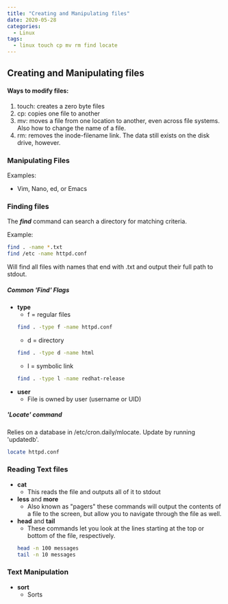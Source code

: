 ```yaml
---
title: "Creating and Manipulating files"
date: 2020-05-28
categories:
  - Linux
tags:
  - linux touch cp mv rm find locate
---
```


## Creating and Manipulating files

#### Ways to modify files:

1. touch: creates a zero byte files
1. cp: copies one file to another
1. mv: moves a file from one location to another, even across file systems. Also how to change the name of a file.
1. rm: removes the inode-filename link. The data still exists on the disk drive, however.

### Manipulating Files

Examples:
 - Vim, Nano, ed, or Emacs

### Finding files

The ***find*** command can search a directory for matching criteria.

Example:
```bash
find . -name *.txt
find /etc -name httpd.conf
```
Will find all files with names that end with .txt and output their full path to stdout.

##### Common 'Find' Flags

- **type**
  - f = regular files
  ```bash
  find . -type f -name httpd.conf
  ```
  - d = directory
  ```bash
  find . -type d -name html
  ```
  - I = symbolic link
  ```bash
  find . -type l -name redhat-release
  ```
- **user**
  - File is owned by user (username or UID)

##### 'Locate' command
Relies on a database in /etc/cron.daily/mlocate. Update by running 'updatedb'.

```bash
locate httpd.conf
```
### Reading Text files

- **cat**
  - This reads the file and outputs all of it to stdout
- **less** and **more**
  - Also known as "pagers" these commands will output the contents of a file to the screen, but allow you to navigate through the file as well.
- **head** and **tail**
  - These commands let you look at the lines starting at the top or bottom of the file, respectively.
  ```bash
  head -n 100 messages
  tail -n 10 messages
  ```
### Text Manipulation

- **sort**
  - Sorts
